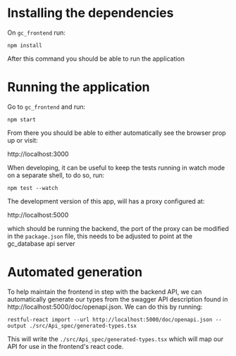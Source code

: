 # Installing the dependencies

On `gc_frontend` run:

```shell
npm install
```

After this command you should be able to run the application

# Running the application

Go to `gc_frontend` and run:
```shell
npm start
```

From there you should be able to either automatically see the browser prop up or visit:

http://localhost:3000

When developing, it can be useful to keep the tests running in watch mode on a separate shell, to do so, run:

```shell
npm test --watch
```

The development version of this app, will has a proxy configured at:

http://localhost:5000

which should be running the backend, the port of the proxy can be modified in the
`package.json` file, this needs to be adjusted to point at the gc_database api server

# Automated generation

To help maintain the frontend in step with the backend API, we can automatically generate our types from the swagger
API description found in http://localhost:5000/doc/openapi.json. We can do this by running:

```shell
restful-react import --url http://localhost:5000/doc/openapi.json --output ./src/Api_spec/generated-types.tsx
```

This will write the `./src/Api_spec/generated-types.tsx` which will map our API for use in the frontend's react code.